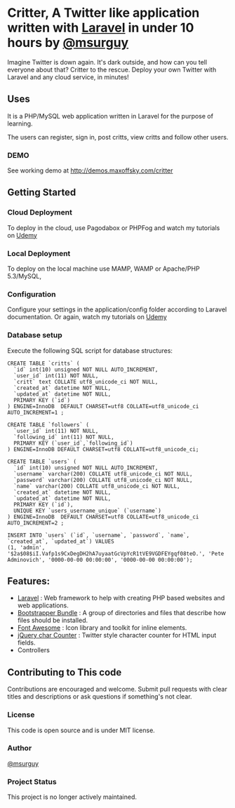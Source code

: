# Critter, A Twitter like application written with [Laravel] in under 10 hours by [@msurguy]

Imagine Twitter is down again. It's dark outside, and how can you tell everyone about that? 
Critter to the rescue. Deploy your own Twitter with Laravel and any cloud service, in minutes! 

## Uses  
It is a PHP/MySQL web application written in Laravel for the purpose of learning. 

The users can register, sign in, post critts, view critts and follow other users.

### DEMO
See working demo at http://demos.maxoffsky.com/critter

## Getting Started
### Cloud Deployment
To deploy in the cloud, use Pagodabox or PHPFog and watch my tutorials on [Udemy]

### Local Deployment
To deploy on the local machine use MAMP, WAMP or Apache/PHP 5.3/MySQL,

### Configuration
 Configure your settings in the application/config folder according to Laravel documentation. Or again, watch my tutorials on [Udemy] 

### Database setup
Execute the following SQL script for database structures:
```
CREATE TABLE `critts` (
  `id` int(10) unsigned NOT NULL AUTO_INCREMENT,
  `user_id` int(11) NOT NULL,
  `critt` text COLLATE utf8_unicode_ci NOT NULL,
  `created_at` datetime NOT NULL,
  `updated_at` datetime NOT NULL,
  PRIMARY KEY (`id`)
) ENGINE=InnoDB  DEFAULT CHARSET=utf8 COLLATE=utf8_unicode_ci AUTO_INCREMENT=1 ;

CREATE TABLE `followers` (
  `user_id` int(11) NOT NULL,
  `following_id` int(11) NOT NULL,
  PRIMARY KEY (`user_id`,`following_id`)
) ENGINE=InnoDB DEFAULT CHARSET=utf8 COLLATE=utf8_unicode_ci;

CREATE TABLE `users` (
  `id` int(10) unsigned NOT NULL AUTO_INCREMENT,
  `username` varchar(200) COLLATE utf8_unicode_ci NOT NULL,
  `password` varchar(200) COLLATE utf8_unicode_ci NOT NULL,
  `name` varchar(200) COLLATE utf8_unicode_ci NOT NULL,
  `created_at` datetime NOT NULL,
  `updated_at` datetime NOT NULL,
  PRIMARY KEY (`id`),
  UNIQUE KEY `users_username_unique` (`username`)
) ENGINE=InnoDB  DEFAULT CHARSET=utf8 COLLATE=utf8_unicode_ci AUTO_INCREMENT=2 ;

INSERT INTO `users` (`id`, `username`, `password`, `name`, `created_at`, `updated_at`) VALUES
(1, 'admin', '$2a$08$iI.Vafp1s9CxDegDH2hA7uyaatGcVpYcR1tVE9VGDFEYgqf08teO.', 'Pete Adminovich', '0000-00-00 00:00:00', '0000-00-00 00:00:00');

```
  
## Features: 
* [Laravel] : Web framework to help with creating PHP based websites and web applications.
* [Bootstrapper Bundle] : A group of directories and files that describe how files should be installed.
* [Font Awesome] : Icon library and toolkit for inline elements.
* [jQuery char Counter] : Twitter style character counter for HTML input fields.
* Controllers

## Contributing to This code
Contributions are encouraged and welcome. Submit pull requests with clear titles and descriptions or ask questions if something's not clear.

### License
This code is open source and is under MIT license.


### Author
[@msurguy]

### Project Status
This project is no longer actively maintained.

  [@msurguy]: http://twitter.com/msurguy
  [Laravel]: http://laravel.com
  [Bootstrapper Bundle]: http://bundles.laravel.com/bundle/bootstrapper
  [jQuery char Counter]: http://www.tomdeater.com
  [Font Awesome]: http://fortawesome.github.com/Font-Awesome/
  [Udemy]: http://www.udemy.com/develop-web-apps-with-laravel-php-framework/

